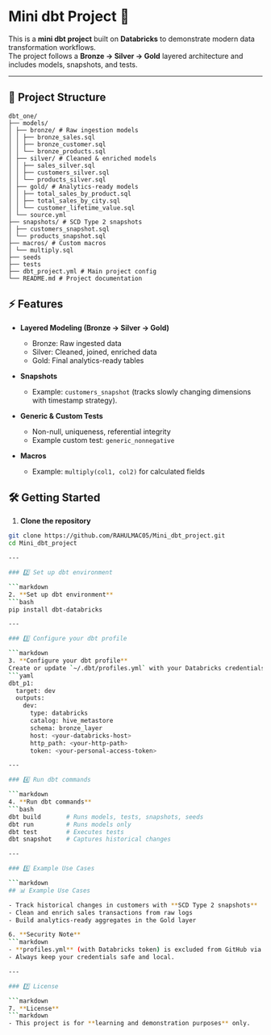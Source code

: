 # Mini dbt Project 🚀

This is a **mini dbt project** built on **Databricks** to demonstrate modern data transformation workflows.  
The project follows a **Bronze → Silver → Gold** layered architecture and includes models, snapshots, and tests.  

---

## 📂 Project Structure

```text
dbt_one/
├── models/
│ ├── bronze/ # Raw ingestion models
│ │ ├── bronze_sales.sql
│ │ ├── bronze_customer.sql
│ │ └── bronze_products.sql
│ ├── silver/ # Cleaned & enriched models
│ │ ├── sales_silver.sql
│ │ ├── customers_silver.sql
│ │ └── products_silver.sql
│ ├── gold/ # Analytics-ready models
│ │ ├── total_sales_by_product.sql
│ │ ├── total_sales_by_city.sql
│ │ └── customer_lifetime_value.sql
│ └── source.yml 
├── snapshots/ # SCD Type 2 snapshots
│ ├── customers_snapshot.sql
│ └── products_snapshot.sql
├── macros/ # Custom macros
│ └── multiply.sql
├── seeds
├── tests
├── dbt_project.yml # Main project config
└── README.md # Project documentation
```
## ⚡ Features

- **Layered Modeling (Bronze → Silver → Gold)**  
  - Bronze: Raw ingested data  
  - Silver: Cleaned, joined, enriched data  
  - Gold: Final analytics-ready tables  

- **Snapshots**  
  - Example: `customers_snapshot` (tracks slowly changing dimensions with timestamp strategy).  

- **Generic & Custom Tests**  
  - Non-null, uniqueness, referential integrity  
  - Example custom test: `generic_nonnegative`  

- **Macros**  
  - Example: `multiply(col1, col2)` for calculated fields

## 🛠️ Getting Started

1. **Clone the repository**
```bash
git clone https://github.com/RAHULMAC05/Mini_dbt_project.git
cd Mini_dbt_project

---

### 2️⃣ Set up dbt environment

```markdown
2. **Set up dbt environment**
```bash
pip install dbt-databricks

---

### 3️⃣ Configure your dbt profile

```markdown
3. **Configure your dbt profile**  
Create or update `~/.dbt/profiles.yml` with your Databricks credentials:
```yaml
dbt_p1:
  target: dev
  outputs:
    dev:
      type: databricks
      catalog: hive_metastore
      schema: bronze_layer
      host: <your-databricks-host>
      http_path: <your-http-path>
      token: <your-personal-access-token>

---

### 4️⃣ Run dbt commands

```markdown
4. **Run dbt commands**
```bash
dbt build       # Runs models, tests, snapshots, seeds
dbt run         # Runs models only
dbt test        # Executes tests
dbt snapshot    # Captures historical changes

---

### 5️⃣ Example Use Cases

```markdown
## 📊 Example Use Cases

- Track historical changes in customers with **SCD Type 2 snapshots**  
- Clean and enrich sales transactions from raw logs  
- Build analytics-ready aggregates in the Gold layer

6. **Security Note**
```markdown
- **profiles.yml** (with Databricks token) is excluded from GitHub via `.gitignore`.  
- Always keep your credentials safe and local.

---

### 7️⃣ License

```markdown
7. **License**
```markdown
- This project is for **learning and demonstration purposes** only.
